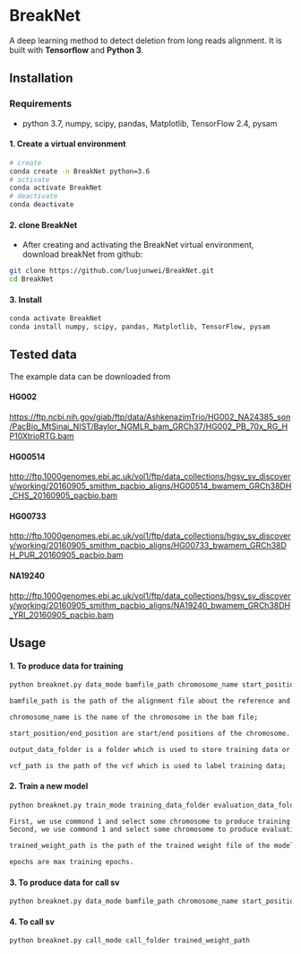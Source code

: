 # BreakNet

A deep learning method to detect deletion from long reads alignment. It is
built with **Tensorflow** and **Python 3**.


## Installation

### Requirements
  * python 3.7, numpy, scipy, pandas, Matplotlib, TensorFlow 2.4, pysam

#### 1. Create a virtual environment

```bash
# create
conda create -n BreakNet python=3.6
# activate
conda activate BreakNet
# deactivate
conda deactivate
```

#### 2. clone BreakNet
- After creating and activating the BreakNet virtual environment, download breakNet from github:
```bash
git clone https://github.com/luojunwei/BreakNet.git
cd BreakNet
``` 
#### 3. Install

```bash
conda activate BreakNet
conda install numpy, scipy, pandas, Matplotlib, TensorFlow, pysam

``` 

## Tested data
The example data can be downloaded from 
#### HG002
https://ftp.ncbi.nih.gov/giab/ftp/data/AshkenazimTrio/HG002_NA24385_son/PacBio_MtSinai_NIST/Baylor_NGMLR_bam_GRCh37/HG002_PB_70x_RG_HP10XtrioRTG.bam
#### HG00514
http://ftp.1000genomes.ebi.ac.uk/vol1/ftp/data_collections/hgsv_sv_discovery/working/20160905_smithm_pacbio_aligns/HG00514_bwamem_GRCh38DH_CHS_20160905_pacbio.bam
#### HG00733
http://ftp.1000genomes.ebi.ac.uk/vol1/ftp/data_collections/hgsv_sv_discovery/working/20160905_smithm_pacbio_aligns/HG00733_bwamem_GRCh38DH_PUR_20160905_pacbio.bam
#### NA19240
http://ftp.1000genomes.ebi.ac.uk/vol1/ftp/data_collections/hgsv_sv_discovery/working/20160905_smithm_pacbio_aligns/NA19240_bwamem_GRCh38DH_YRI_20160905_pacbio.bam


## Usage

#### 1. To produce data for training
```bash
python breaknet.py data_mode bamfile_path chromosome_name start_position end_position output_data_folder vcf_path

bamfile_path is the path of the alignment file about the reference and the long read set. And, the bam file should be sorted and indexed;

chromosome_name is the name of the chromosome in the bam file;

start_position/end_position are start/end positions of the chromosome. In this region, we will extract and label training data.

output_data_folder is a folder which is used to store training data or evaluation data;

vcf_path is the path of the vcf which is used to label training data;
```

#### 2. Train a new model
```bash
python breaknet.py train_mode training_data_folder evaluation_data_folder trained_weight_path epochs

First, we use commond 1 and select some chromosome to produce training data, which is stored in the training_data_folder.
Second, we use commond 1 and select some chromosome to produce evaluation data, which is stored in the evaluation_data_folder.

trained_weight_path is the path of the trained weight file of the model.

epochs are max training epochs.
```

#### 3. To produce data for call sv
```bash
python breaknet.py data_mode bamfile_path chromosome_name start_position end_position call_folder
```

#### 4. To call sv
```bash
python breaknet.py call_mode call_folder trained_weight_path
```


